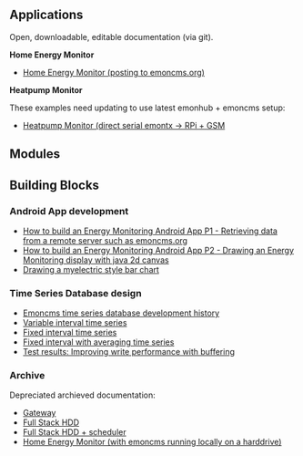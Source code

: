 ## Applications

Open, downloadable, editable documentation (via git).

**Home Energy Monitor**

* [Home Energy Monitor (posting to emoncms.org)](Applications/HomeEnergyMonitor/HomeEnergyMonitor.md)

**Heatpump Monitor** 

These examples need updating to use latest emonhub + emoncms setup:

* [Heatpump Monitor (direct serial emontx -> RPi + GSM](Applications/HeatpumpMonitorSerialGSM/HeatpumpMonitorSerialGSM.md)

## Modules

## Building Blocks

### Android App development

* [How to build an Energy Monitoring Android App P1 - Retrieving data from a remote server such as emoncms.org](BuildingBlocks/AndroidApp/AndroidAppPart1.md)
* [How to build an Energy Monitoring Android App P2 - Drawing an Energy Monitoring display with java 2d canvas](BuildingBlocks/AndroidApp/AndroidAppPart2.md)
* [Drawing a myelectric style bar chart](BuildingBlocks/DrawingABarChart/DrawingABarChart.md)

### Time Series Database design

- [Emoncms time series database development history](BuildingBlocks/TimeSeries/history.md)
- [Variable interval time series](BuildingBlocks/TimeSeries/variableinterval.md)
- [Fixed interval time series](BuildingBlocks/TimeSeries/fixedinterval.md)
- [Fixed interval with averaging time series](BuildingBlocks/TimeSeries/fixedintervalaveraging.md)
- [Test results: Improving write performance with buffering](BuildingBlocks/TimeSeries/writeloadinvestigation.md)

### Archive

Depreciated archieved documentation:

* [Gateway](Archive/RaspberryPI/Gateway/gateway.md)
* [Full Stack HDD](Archive/RaspberryPI/FullStackHDD/FullStackHDD.md)
* [Full Stack HDD + scheduler](Archive/RaspberryPI/FullStackHDDScheduler/FullStackHDDScheduler.md)
* [Home Energy Monitor (with emoncms running locally on a harddrive)](Archive/Applications/HomeEnergyMonitorHDD/HomeEnergyMonitorHDD.md)
